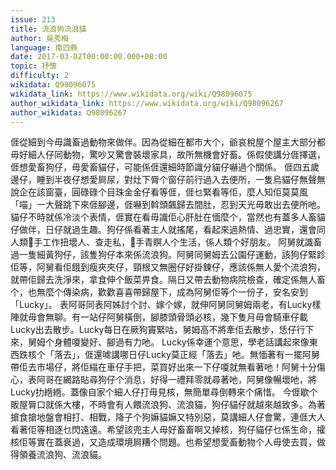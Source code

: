 ```yaml
---
issue: 213
title: 流浪狗流浪貓
author: 吳秀梅
language: 南四縣
date: 2017-03-02T00:00:00.000+08:00
topic: 抒懷
difficulty: 2
wikidata: Q98096075
wikidata_link: https://www.wikidata.org/wiki/Q98096075
author_wikidata_link: https://www.wikidata.org/wiki/Q98096267
author_wikidata: Q98096267
---
```

𠊎從細到今毋識畜過動物來做伴。因為從細在都市大个，爺哀稅屋个屋主大部分都毋好細人仔同動物，驚吵又驚會裝壞家具，故所無機會好畜。係假使講分𠊎擇選，𠊎想愛畜狗仔，毋愛畜貓仔，可能係𠊎還細時節識分貓仔嚇過个關係。
𠊎四五歲邊仔，睡到半夜仔想愛屙尿，對灶下脣个窗仔前行過入去便所，一隻烏貓仔無聲無說企在該窗臺，圓碌碌个目珠金金仔看等𠊎，𠊎乜緊看等佢，麼人知佢莫莫風「喵」一大聲跳下來𠊎腳邊，𠊎嚇到斡頭飆歸去間肚，忍到天光毋敢出去便所吔。
貓仔不時就係冷淡个表情，𠊎實在看毋識佢心肝肚在愐麼个，當然也有蓋多人畜貓仔做伴，日仔就過生趣。狗仔係看著主人就搖尾，看起來過熱情、過忠實，還會同人類𢯭手工作扭壞人、查走私，𢯭手青瞑人个生活，係人類个好朋友。
阿舅就識畜過一隻細黃狗仔，該隻狗仔本來係流浪狗。阿舅同舅姆去公園仔運動，該狗仔緊跈佢等，阿舅看佢餓到瘦夾夾仔，頸根又無圈仔好掛鍊仔，應該係無人愛个流浪狗，就帶佢歸去洗淨來，拿食伸个飯菜畀食。隔日又帶去動物病院檢查，確定係無人畜个，也無麼个傳染病，歡歡喜喜帶歸屋下，成為阿舅佢等个一份子，安名安到「Lucky」。
表阿哥同表阿姊討个討、嫁个嫁，就伸阿舅同舅姆兩老，有Lucky樣陣就毋會無聊。有一站仔阿舅橫倒，腳膝頭骨頭必核，幾下隻月毋會騎車仔載Lucky出去散步。Lucky每日在厥狗竇緊咕，舅姆高不將牽佢去散步，恁仔行下來，舅姆个身體嗄變好、腳過有力吔。
Lucky係幸運个意思，學老話講起來像東西跌核个「落去」，𠊎還㖸講哪日仔Lucky莫正經「落去」吔。無愐著有一擺阿舅帶佢去市場仔，將佢䌈在車仔手把，菜買好出來一下仔嗄就無看著吔！阿舅十分傷心，表阿哥在網路貼尋狗仔个消息，好得一禮拜零就尋著吔，阿舅像暢壞吔，將Lucky扐緪緪。蓋像自家个細人仔打毋見核，無簡單尋倒轉來个痛惜。
今𠊎歇个販屋脣口就係大樓，不時會有人餵流浪狗、流浪貓，狗仔貓仔就越來越致多。為著搶食搶地盤會相打、相戰，降子个狗嫲貓嫲又特別惡，莫講細人仔會驚，連𠊎大人看著佢等相逐乜閃遠遠。希望該兜主人毋好畜畜啊又掉核，狗仔貓仔乜係生命，攉核佢等實在蓋衰過，又造成環境屙糟个問題。也希望想愛畜動物个人毋使去買，做得領養流浪狗、流浪貓。